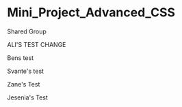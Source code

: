 # Mini_Project_Advanced_CSS

Shared Group

ALI'S TEST CHANGE

Bens test

Svante's test 

Zane's Test

Jesenia's Test 